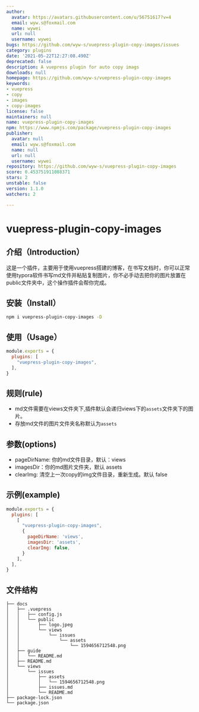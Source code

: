 ```yaml
---
author:
  avatar: https://avatars.githubusercontent.com/u/56751617?v=4
  email: wyw.s@foxmail.com
  name: wywei
  url: null
  username: wywei
bugs: https://github.com/wyw-s/vuepress-plugin-copy-images/issues
category: plugins
date: '2021-05-22T12:27:08.490Z'
deprecated: false
description: A vuepress plugin for auto copy imags
downloads: null
homepage: https://github.com/wyw-s/vuepress-plugin-copy-images
keywords:
- vuepress
- copy
- images
- copy-images
license: false
maintainers: null
name: vuepress-plugin-copy-images
npm: https://www.npmjs.com/package/vuepress-plugin-copy-images
publisher:
  avatar: null
  email: wyw.s@foxmail.com
  name: null
  url: null
  username: wywei
repository: https://github.com/wyw-s/vuepress-plugin-copy-images
score: 0.453751911088371
stars: 2
unstable: false
version: 1.1.0
watchers: 2

---
```


# vuepress-plugin-copy-images

## 介绍（Introduction）

这是一个插件，主要用于使用vuepress搭建的博客，在书写文档时，你可以正常使用typora软件书写md文件并粘贴复制图片，你不必手动去把你的图片放置在public文件夹中，这个操作插件会帮你完成。

## 安装（Install）

```bash
npm i vuepress-plugin-copy-images -D
```

## 使用（Usage）

```js
module.exports = {
  plugins: [
    "vuepress-plugin-copy-images",
  ],
}
```

## 规则(rule)
- md文件需要在views文件夹下,插件默认会递归views下的`assets`文件夹下的图片。
- 存放md文件的图片文件夹名称默认为`assets`

## 参数(options)
- pageDirName: 你的md文件目录，默认：views
- imagesDir：你的md图片文件夹，默认 assets
- clearImg: 清空上一次copy的img文件目录，重新生成。默认 false
## 示例(example)
```js
module.exports = {
  plugins: [
    [
      "vuepress-plugin-copy-images",
      {
        pageDirName: 'views',
        imagesDir: 'assets',
        clearImg: false,
      }
    ],
  ],
}
```

## 文件结构
```shell
├── docs
│   ├── .vuepress
│   │   ├── config.js
│   │   └── public
│   │       ├── logo.jpeg
│   │       └── views
│   │           └── issues
│   │               └── assets
│   │                   └── 1594656712548.png
│   ├── guide
│   │   └── README.md
│   ├── README.md
│   └── views
│       └── issues
│           ├── assets
│           │   └── 1594656712548.png
│           ├── issues.md
│           └── README.md
├── package-lock.json
└── package.json
```
